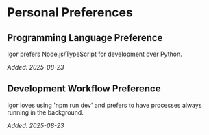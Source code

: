# Personal Preferences

## Programming Language Preference
Igor prefers Node.js/TypeScript for development over Python.

*Added: 2025-08-23*


## Development Workflow Preference
Igor loves using 'npm run dev' and prefers to have processes always running in the background.

*Added: 2025-08-23*
